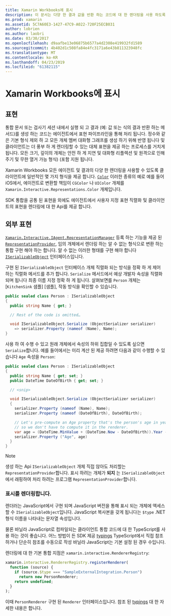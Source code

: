 ```yaml
---
title: Xamarin Workbooks에 표시
description: 이 문서는 다양 한 결과 값을 반환 하는 코드에 대 한 렌더링을 사용 하도록 설정 하는 Xamarin Workbooks 표현을 파이프라인을 설명 합니다.
ms.prod: xamarin
ms.assetid: 5C7A60E3-1427-47C9-A022-720F25ECB031
author: lobrien
ms.author: laobri
ms.date: 03/30/2017
ms.openlocfilehash: d9aafbe13e06875b6577a4d2308e419932fd1589
ms.sourcegitcommit: 4b402d1c508fa84e4fc3171a6e43b811323948fc
ms.translationtype: MT
ms.contentlocale: ko-KR
ms.lasthandoff: 04/23/2019
ms.locfileid: "61382115"
---
```

# <a name="representations-in-xamarin-workbooks"></a>Xamarin Workbooks에 표시

## <a name="representations"></a>표현

통합 문서 또는 검사기 세션 내에서 실행 되 고 결과 (예: 값 또는 식의 결과 반환 하는 메서드)를 생성 하는 코드는 에이전트에서 표현 파이프라인을 통해 처리 됩니다. 정수와 같은 기본 형식 제외 하 고 모든 개체 멤버 대화형 그래프를 생성 하기 위해 반영 됩니다 및 클라이언트는 더 풍부 하 게 렌더링할 수 있는 대체 표현을 제공 하는 프로세스를 거치게 됩니다. 모든 크기, 깊이의 개체는 안전 하 게 지연 및 대화형 리플렉션 및 원격으로 인해 주기 및 무한 열거 가능 형식) (포함 지원 됩니다.

Xamarin Workbooks 모든 에이전트 및 결과의 다양 한 렌더링을 사용할 수 있도록 클라이언트에 일반적인 몇 가지 형식을 제공 합니다. [`Color`][xir-color] 이러한 종류의 예로 예를 들어 iOS에서, 에이전트로 변환할 책임이 `CGColor` 나 `UIColor` 개체를 `Xamarin.Interactive.Representations.Color` 개체입니다.

SDK 통합을 공통 된 표현을 외에도 에이전트에서 사용자 지정 표현 직렬화 및 클라이언트의 표현을 렌더링에 대 한 Api를 제공 합니다.

## <a name="external-representations"></a>외부 표현

[`Xamarin.Interactive.IAgent.RepresentationManager`][repman] 등록 하는 기능을 제공 된 [`RepresentationProvider`][repp], 임의 개체에서 렌더링 하는 알 수 없는 형식으로 변환 하는 통합 구현 해야 하는 합니다. 알 수 없는 이러한 형태를 구현 해야 합니다 [`ISerializableObject`][serobj] 인터페이스입니다.

구현 된 `ISerializableObject` 인터페이스 개체 직렬화 되는 방식을 정확 하 게 제어 하는 직렬화 메서드를 추가 합니다. `Serialize` 메서드에서 예상 개발자 속성을 직렬화 되며 됩니다 최종 이름 지정 정확 하 게 됩니다. 살펴보면를 `Person` 개체는 [`KitchenSink` 샘플] [샘플], 작동 방식을 확인할 수 있습니다.

```csharp
public sealed class Person : ISerializableObject
{
  public string Name { get; }

  // Rest of the code is omitted…

  void ISerializableObject.Serialize (ObjectSerializer serializer)
    => serializer.Property (nameof (Name), Name);
}
```

사용 하 여 수행 수 있고 원래 개체에서 속성의 하위 집합일 수 있도록 싶으면 `Serialize`합니다. 예를 들어에서는 미리 계산 된 제공 하려면 다음과 같이 수행할 수 있습니다 `Age` 속성을 `Person`:

```csharp
public sealed class Person : ISerializableObject
{
  public string Name { get; set; }
  public DateTime DateOfBirth { get; set; }

  // <snip>

  void ISerializableObject.Serialize (ObjectSerializer serializer)
  {
    serializer.Property (nameof (Name), Name);
    serializer.Property (nameof (DateOfBirth), DateOfBirth);

    // Let's pre-compute an Age property that's the person's age in years,
    // so we don't have to compute it in the renderer.
    var age = (DateTime.MinValue + (DateTime.Now - DateOfBirth)).Year - 1;
    serializer.Property ("Age", age)
  }
}
```

> [!NOTE]
> 생성 하는 Api `ISerializableObject` 개체 직접 않아도 처리할는 `RepresentationProvider`합니다. 표시 하려는 개체가 **되지** 는 `ISerializableObject`에서 래핑하여 처리 하려는 프로그램 `RepresentationProvider`합니다.

### <a name="rendering-a-representation"></a>표시를 렌더링합니다.

렌더러는 JavaScript에서 구현 되며 JavaScript 버전을 통해 표시 되는 개체에 액세스할 수 `ISerializableObject`입니다. JavaScript 복사본을 갖게 됩니다는 `$type` .NET 형식 이름을 나타내는 문자열 속성입니다.

물론 바닐라 JavaScript로 컴파일되는 클라이언트 통합 코드에 대 한 TypeScript를 사용 하는 것이 좋습니다. 어느 방법이 든 SDK 제공 [typings][typings] TypeScript에서 직접 참조 하거나 단순히 참조를 수동으로 작성 바닐라 JavaScript는 기본 설정 된 경우 수입니다.

렌더링에 대 한 기본 통합 지점은 `xamarin.interactive.RendererRegistry`:

```js
xamarin.interactive.RendererRegistry.registerRenderer(
  function (source) {
    if (source.$type === "SampleExternalIntegration.Person")
      return new PersonRenderer;
    return undefined;
  }
);
```

이때 `PersonRenderer` 구현 된 `Renderer` 인터페이스입니다. 참조 된 [typings][typings] 대 한 자세한 내용은 합니다.

[typings]: https://github.com/xamarin/Workbooks/blob/master/SDK/typings/xamarin-interactive.d.ts
[xir-color]: https://developer.xamarin.com/api/type/Xamarin.Interactive.Representations.Color/
[repman]: https://developer.xamarin.com/api/type/Xamarin.Interactive.Representations.IRepresentationManager/
[repp]: https://developer.xamarin.com/api/type/Xamarin.Interactive.Representations.RepresentationProvider/
[serobj]: https://developer.xamarin.com/api/type/Xamarin.Interactive.Serialization.ISerializableObject/
